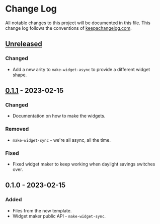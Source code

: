 # Change Log
All notable changes to this project will be documented in this file. This change log follows the conventions of [keepachangelog.com](http://keepachangelog.com/).

## [Unreleased]
### Changed
- Add a new arity to `make-widget-async` to provide a different widget shape.

## [0.1.1] - 2023-02-15
### Changed
- Documentation on how to make the widgets.

### Removed
- `make-widget-sync` - we're all async, all the time.

### Fixed
- Fixed widget maker to keep working when daylight savings switches over.

## 0.1.0 - 2023-02-15
### Added
- Files from the new template.
- Widget maker public API - `make-widget-sync`.

[Unreleased]: https://github.com/k3nj1g/rabbitmq/compare/0.1.1...HEAD
[0.1.1]: https://github.com/k3nj1g/rabbitmq/compare/0.1.0...0.1.1

